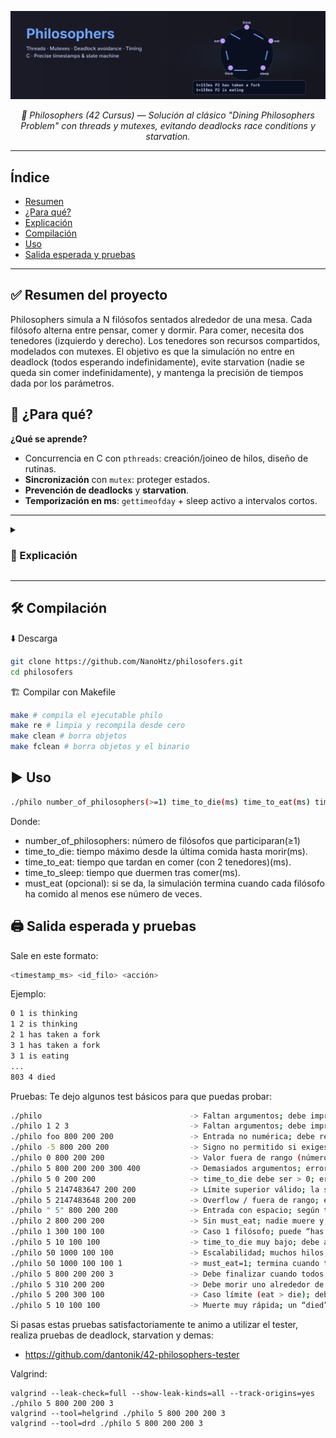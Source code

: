 <!-- ===================== BANNER ===================== -->
<p align="center">
  <img src="https://raw.githubusercontent.com/NanoHtz/Assets/main/philosophers/banner.svg" alt="Philosophers banner">
</p>

<p align="center"><i>🧠 Philosophers (42 Cursus) — Solución al clásico "Dining Philosophers Problem" con threads y mutexes, evitando deadlocks race conditions y starvation.</i></p>

---

## Índice
- [Resumen](#resumen)
- [¿Para qué?](#para-que)
- [Explicación](#explicacion)
- [Compilación](#compilacion)
- [Uso](#uso)
- [Salida esperada y pruebas](#salida)

---
<a id="resumen"></a>
## ✅ Resumen del proyecto<br>

Philosophers simula a N filósofos sentados alrededor de una mesa. Cada filósofo alterna entre pensar, comer y dormir. Para comer, necesita dos tenedores (izquierdo y derecho). Los tenedores son recursos compartidos, modelados con mutexes. El objetivo es que la simulación no entre en deadlock (todos esperando indefinidamente), evite starvation (nadie se queda sin comer indefinidamente), y mantenga la precisión de tiempos dada por los parámetros.

<a id="para-que"></a>
## 🧩 ¿Para qué?

**¿Qué se aprende?**
- Concurrencia en C con `pthreads`: creación/joineo de hilos, diseño de rutinas.
- **Sincronización** con `mutex`: proteger estados.
- **Prevención de deadlocks** y **starvation**.
- **Temporización en ms**: `gettimeofday` + sleep activo a intervalos cortos.
---

<a id="explicacion"></a>
<details>
  <summary><h3>📝 Explicación</h3></summary>

<b>🧵 Hilos</b><br>
• Un hilo es la ejecución mínima dentro de un proceso.<br>
• Comparte con otros hilos del mismo proceso: memoria, descriptores de archivo y recursos comunes.<br>
• Permite hacer varias cosas a la vez (concurrencia y posible paralelismo); si un hilo se bloquea, los demás pueden seguir.<br><br>

<b>⚠️ Race conditions</b><br>
• Ocurren cuando varios hilos acceden/modifican el mismo dato sin coordinación.<br>
• Ejemplo: dos hilos imprimiendo o escribiendo a la vez en el mismo buffer/archivo.<br>
• Efecto: resultados impredecibles (salida mezclada, datos corruptos).<br><br>

🔒 Un mutex (mutual exclusion) es un cerrojo que garantiza que solo un hilo a la vez entra en una “sección crítica”
Sin mutexes, dos hilos podrían modificar/imprimir/leer el mismo recurso a la vez → race conditions.
<br>
Los usamos para:
<br>
• <b>Tenedores</b> (uno por sitio): comer implica bloquear 2 forks.<br>
• <b>Impresión</b>: un print_mutex evita mezclar líneas en la salida.<br>
• <b>Conrol</b>: desde el control observamos los valores en cada momento, tambien se ha de mutear sin se quiere "solo" observar, puesto que en ese mismo momento su valor puede estar cambiando por otro hilo.
<br><br>

<b>🍴 Mapeo del problema</b><br>
• <b>Filósofo</b> → cada filosofo es un hilo con el ciclo: pensar → tomar tenedores → comer → soltar → dormir.<br>
• <b>Tenedor</b> → un mutex.<br>
• <b>Mesa</b> → estructura compartida con forks, tiempos, start_time y mutexes.
<br><br>

<b>🛑 Deadlock (interbloqueo) y cómo evitarlo</b><br>
Si todos cogen el mismo lado primero, pueden quedarse todos esperando el segundo tenedor.<br>
Solución simple: <b>orden par/impar</b> (rompe el ciclo de espera).<br>
• Filósofos pares: primero derecho, luego izquierdo.<br>
• Filósofos impares: primero izquierdo, luego derecho.
<br><br>

<b>🥣 Starvation (inanición)</b><br>
Intentamos que nadie se quede sin comer indefinidamente. Con el orden par/impar y tiempos razonables, no debería ocurrir en el <i>mandatory</i>.<br>
Usamos un pequeño tiempo de arranque, para que todos empiecen en el mismo momento y sincronizarlos.
<br><br>
Para dormir con precisión, se usa un <i>sleep</i> en bucle con pausas cortas (p. ej. usleep en pasos pequeños).
<br><br>

<b>🩺 Monitor</b><br>
Un hilo de control vigila periódicamente a todos:<br>
• Si <code>ahora - last_meal > time_to_die</code> → activa <code>stop</code> e imprime una única línea "<b>died</b>".<br>
• Si existe <code>must_eat</code> y todos llegaron a su cuota → <code>stop</code> sin muertes.
<br><br>

<b>🧊 Casos borde</b><br>
• <b>N = 1</b>: solo puede coger un tenedor → nunca come → muere tras <code>time_to_die</code>.<br>
• La línea "<b>died</b>" debe ser la <b>última</b> de la salida y aparecer una sola vez.
<br><br>

<b>🧭 Flujo general</b><br>
1) Validar argumentos.<br>
2) Inicializar mesa (forks, mutexes, tiempos).<br>
3) Crear filósofos (hilos) y esperar al <code>start_time</code>.<br>
4) Cada hilo ejecuta su ciclo; el monitor vigila.<br>
5) Al terminar: <i>join</i> de hilos, <i>destroy</i> de mutexes y <i>free</i> de memoria.
<br><br>

</details>

---

<a id="compilacion"></a>
## 🛠️ Compilación
⬇️ Descarga

```bash
git clone https://github.com/NanoHtz/philosofers.git
cd philosofers
```

🏗️ Compilar con Makefile

```bash
make # compila el ejecutable philo
make re # limpia y recompila desde cero
make clean # borra objetos
make fclean # borra objetos y el binario
```
<a id="uso"></a>
## ▶️ Uso

```bash
./philo number_of_philosophers(>=1) time_to_die(ms) time_to_eat(ms) time_to_sleep(ms) [must_eat]
```
Donde:<br>
- number_of_philosophers: número de filósofos que participaran(≥1)<br>
- time_to_die: tiempo máximo desde la última comida hasta morir(ms).<br>
- time_to_eat: tiempo que tardan en comer (con 2 tenedores)(ms).<br>
- time_to_sleep: tiempo que duermen tras comer(ms).<br>
- must_eat (opcional): si se da, la simulación termina cuando cada filósofo ha comido al menos ese número de veces.<br>

<a id="salida"></a>
## 🖨️ Salida esperada y pruebas

Sale en este formato:

```bash
<timestamp_ms> <id_filo> <acción>
```
Ejemplo:
```bash
0 1 is thinking
1 2 is thinking
2 1 has taken a fork
3 1 has taken a fork
3 1 is eating
...
803 4 died
```
Pruebas:
Te dejo algunos test básicos para que puedas probar:
```bash
./philo									-> Faltan argumentos; debe imprimir error por stderr
./philo 1 2 3							-> Faltan argumentos; debe imprimir error por stderr
./philo foo 800 200 200					-> Entrada no numérica; debe rechazar con “Only digits” por stderr
./philo -5 800 200 200					-> Signo no permitido si exiges “solo dígitos”; debe rechazar por stderr
./philo 0 800 200 200					-> Valor fuera de rango (número de filósofos debe ser ≥ 1); error por stderr
./philo 5 800 200 200 300 400			-> Demasiados argumentos; error por stderr
./philo 5 0 200 200						-> time_to_die debe ser > 0; error de rango por stderr
./philo 5 2147483647 200 200			-> Límite superior válido; la simulación arranca correctamente
./philo 5 2147483648 200 200			-> Overflow / fuera de rango; error por stderr y exit code ≠ 0
./philo " 5" 800 200 200				-> Entrada con espacio; según tu política, normalmente error “Only digits”
./philo 2 800 200 200					-> Sin must_eat; nadie muere y la simulación no termina sola
./philo 1 300 100 100					-> Caso 1 filósofo; puede “has taken a fork” y luego un único “died” (~300 ms);
./philo 5 10 100 100					-> time_to_die muy bajo; debe aparecer un único “died” y ser la última línea
./philo 50 1000 100 100					-> Escalabilidad; muchos hilos, sin muertes y sin terminar solo
./philo 50 1000 100 100 1				-> must_eat=1; termina cuando todos comen una vez; cero “died”
./philo 5 800 200 200 3					-> Debe finalizar cuando todos coman 3 veces; cero “died”;
./philo 5 310 200 200					-> Debe morir uno alrededor de 310 ms (± margen);
./philo 5 200 300 100					-> Caso límite (eat > die); debe morir alguien (un único “died”)
./philo 5 10 100 100					-> Muerte muy rápida; un “died” y es la última línea
```
Si pasas estas pruebas satisfactoriamente te animo a utilizar el tester, realiza pruebas de deadlock, starvation y demas:
- https://github.com/dantonik/42-philosophers-tester

Valgrind:
```bahs
valgrind --leak-check=full --show-leak-kinds=all --track-origins=yes ./philo 5 800 200 200 3
valgrind --tool=helgrind ./philo 5 800 200 200 3
valgrind --tool=drd ./philo 5 800 200 200 3
```

